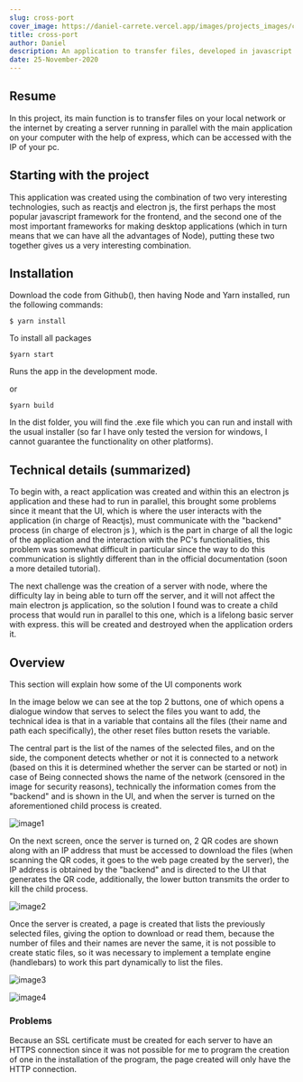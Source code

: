 ```yaml
---
slug: cross-port
cover_image: https://daniel-carrete.vercel.app/images/projects_images/cross_port/page1.jpg
title: cross-port
author: Daniel
description: An application to transfer files, developed in javascript with electron, react and express
date: 25-November-2020
---
```


## Resume
In this project, its main function is to transfer files on your local network or the internet by creating a server running in parallel with the main application on your computer with the help of express, which can be accessed with the IP of your pc.


## Starting with the project


This application was created using the combination of two very interesting technologies, such as reactjs and electron js, the first perhaps the most popular javascript framework for the frontend, and the second one of the most important frameworks for making desktop applications (which in turn means that we can have all the advantages of Node), putting these two together gives us a very interesting combination.


## Installation
Download the code from Github(), then having Node and Yarn installed, run the following commands:

`$ yarn install`

To install all packages

`$yarn start`

Runs the app in the development mode.

or

`$yarn build`

In the dist folder, you will find the .exe file which you can run and install with the usual installer (so far I have only tested the version for windows, I cannot guarantee the functionality on other platforms).

## Technical details (summarized)

To begin with, a react application was created and within this an electron js application
and these had to run in parallel, this brought some problems since it meant that the UI, which is where the user interacts with the application (in charge of Reactjs), must communicate with the "backend" process (in charge of electron js ), which is the part in charge of all the logic of the application and the interaction with the PC's functionalities, this problem was somewhat difficult in particular since the way to do this communication is slightly different than in the official documentation (soon a more detailed tutorial).

The next challenge was the creation of a server with node, where the difficulty lay in being able to turn off the server, and it will not affect the main electron js application, so the solution I found was to create a child process that would run in parallel to this one, which is a lifelong basic server with express. this will be created and destroyed when the application orders it.


## Overview

This section will explain how some of the UI components work

In the image below we can see at the top 2 buttons, one of which opens a dialogue window that serves to select the files you want to add, the technical idea is that in a variable that contains all the files (their name and path each specifically), the other reset files button resets the variable.

The central part is the list of the names of the selected files, and on the side, the component detects whether or not it is connected to a network (based on this it is determined whether the server can be started or not) in case of Being connected shows the name of the network (censored in the image for security reasons), technically the information comes from the "backend" and is shown in the UI, and when the server is turned on the aforementioned child process is created.

![image1](https://daniel-carrete.vercel.app/images/projects_images/cross_port/page1.jpg)


On the next screen, once the server is turned on, 2 QR codes are shown along with an IP address that must be accessed to download the files (when scanning the QR codes, it goes to the web page created by the server), the IP address is obtained by the "backend" and is directed to the UI that generates the QR code, additionally, the lower button transmits the order to kill the child process.

![image2](https://daniel-carrete.vercel.app/images/projects_images/cross_port/page2.jpg)


Once the server is created, a page is created that lists the previously selected files, giving the option to download or read them, because the number of files and their names are never the same, it is not possible to create static files, so it was necessary to implement a template engine (handlebars) to work this part dynamically to list the files.


![image3](https://daniel-carrete.vercel.app/images/projects_images/cross_port/page3.jpg)

![image4](https://daniel-carrete.vercel.app/images/projects_images/cross_port/page4.jpg)



### Problems
Because an SSL certificate must be created for each server to have an HTTPS connection since it was not possible for me to program the creation of one in the installation of the program, the page created will only have the HTTP connection.
